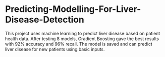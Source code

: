 # Predicting-Modelling-For-Liver-Disease-Detection
This project uses machine learning to predict liver disease based on patient health data. After testing 8 models, Gradient Boosting gave the best results with 92% accuracy and 96% recall. The model is saved and can predict liver disease for new patients using basic inputs.
